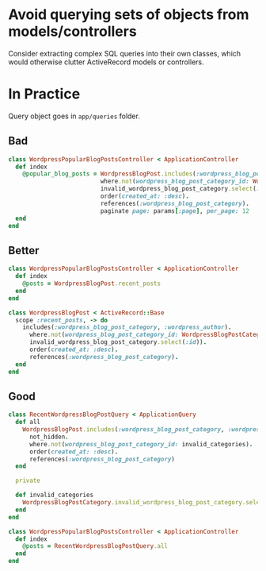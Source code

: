 # Avoid querying sets of objects from models/controllers

Consider extracting complex SQL queries into their own classes, which would otherwise clutter ActiveRecord models or controllers.

# In Practice

Query object goes in `app/queries` folder.



## Bad

````ruby
class WordpressPopularBlogPostsController < ApplicationController
  def index
    @popular_blog_posts = WordpressBlogPost.includes(:wordpress_blog_post_category, :wordpress_author).
                          where.not(wordpress_blog_post_category_id: WordpressBlogPostCategory.
                          invalid_wordpress_blog_post_category.select(:id)).
                          order(created_at: :desc).
                          references(:wordpress_blog_post_category).
                          paginate page: params[:page], per_page: 12
  end
end
````

## Better

````ruby
class WordpressPopularBlogPostsController < ApplicationController
  def index
    @posts = WordpressBlogPost.recent_posts
  end
end

class WordpressBlogPost < ActiveRecord::Base
  scope :recent_posts, -> do
    includes(:wordpress_blog_post_category, :wordpress_author).
      where.not(wordpress_blog_post_category_id: WordpressBlogPostCategory.
      invalid_wordpress_blog_post_category.select(:id)).
      order(created_at: :desc).
      references(:wordpress_blog_post_category).
  end
end
````

## Good

````ruby
class RecentWordpressBlogPostQuery < ApplicationQuery
  def all
    WordpressBlogPost.includes(:wordpress_blog_post_category, :wordpress_author).
      not_hidden.
      where.not(wordpress_blog_post_category_id: invalid_categories).
      order(created_at: :desc).
      references(:wordpress_blog_post_category)
  end

  private

  def invalid_categories
    WordpressBlogPostCategory.invalid_wordpress_blog_post_category.select(:id)
  end
end

class WordpressPopularBlogPostsController < ApplicationController
  def index
    @posts = RecentWordpressBlogPostQuery.all
  end
end
````
